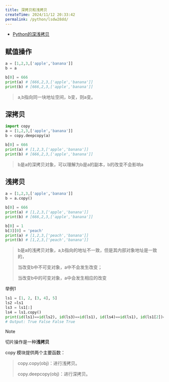 ```yaml
---
title: 深拷贝和浅拷贝
createTime: 2024/11/12 20:33:42
permalink: /python/lsdw28dd/
---
```


- [Python的深浅拷贝](https://www.runoob.com/w3cnote/python-understanding-dict-copy-shallow-or-deep.html)
## 赋值操作
```python
a = [1,2,3,['apple','banana']]
b = a

b[0] = 666
print(a) # [666,2,3,['apple','banana']]
print(b) # [666,2,3,['apple','banana']]
```
> a,b指向同一块地址空间，b变，则a变。


## 深拷贝
```python
import copy
a = [1,2,3,['apple','banana']]
b = copy.deepcopy(a)

b[0] = 666
print(a) # [1,2,3,['apple','banana']]
print(b) # [666,2,3,['apple','banana']]
```
> b是a的深拷贝对象，可以理解为b是a的副本，b的改变不会影响a


## 浅拷贝
```python
a = [1,2,3,['apple','banana']]
b = a.copy()

b[0] = 666
print(a) # [1,2,3,['apple','banana']]
print(b) # [666,2,3,['apple','banana']]

b[0] = 1
b[3][0] = 'peach'
print(a) # [1,2,3,['peach','banana']]
print(b) # [1,2,3,['peach','banana']]
```
> b是a的浅拷贝对象，a,b指向的地址不一致，但是其内部对象地址是一致的，
> 
> 当改变b中不可变对象，a中不会发生改变；
> 
> 当改变b中的可变对象，a中会发生相应的改变

举例1
```python
ls1 = [1, 2, [3, 4], 5]
ls2 =ls1
ls3 = ls1[:]
ls4 = ls1.copy()
print(id(ls1)==id(ls2), id(ls3)==id(ls1), id(ls4)==id(ls1), id(ls1[2])==id(ls4[2]))
# Output: True False False True
```


>[!note]
> 切片操作是一种**浅拷贝**
>
> copy 模块提供两个主要函数：
>
>>copy.copy(obj)：进行浅拷贝。
>>
>>copy.deepcopy(obj)：进行深拷贝。
